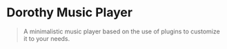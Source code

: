 # Dorothy Music Player
> A minimalistic music player based on the use of plugins to customize it to your needs.
